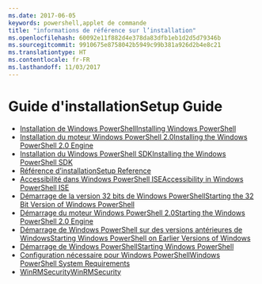 ```yaml
---
ms.date: 2017-06-05
keywords: powershell,applet de commande
title: "informations de référence sur l’installation"
ms.openlocfilehash: 60092e11f882d4e378da83dfb1eb1d2d5d79346b
ms.sourcegitcommit: 9910675e8758042b5949c99b381a926d2b4e8c21
ms.translationtype: HT
ms.contentlocale: fr-FR
ms.lasthandoff: 11/03/2017
---
```

# <a name="setup-guide"></a><span data-ttu-id="95052-103">Guide d'installation</span><span class="sxs-lookup"><span data-stu-id="95052-103">Setup Guide</span></span>

- [<span data-ttu-id="95052-104">Installation de Windows PowerShell</span><span class="sxs-lookup"><span data-stu-id="95052-104">Installing Windows PowerShell</span></span>](Installing-Windows-PowerShell.md)
- [<span data-ttu-id="95052-105">Installation du moteur Windows PowerShell 2.0</span><span class="sxs-lookup"><span data-stu-id="95052-105">Installing the Windows PowerShell 2.0 Engine</span></span>](Installing-the-Windows-PowerShell-2.0-Engine.md)
- [<span data-ttu-id="95052-106">Installation du Windows PowerShell SDK</span><span class="sxs-lookup"><span data-stu-id="95052-106">Installing the Windows PowerShell SDK</span></span>](Installing-the-Windows-PowerShell-SDK.md)
- [<span data-ttu-id="95052-107">Référence d’installation</span><span class="sxs-lookup"><span data-stu-id="95052-107">Setup Reference</span></span>](setup-reference.md)
- [<span data-ttu-id="95052-108">Accessibilité dans Windows PowerShell ISE</span><span class="sxs-lookup"><span data-stu-id="95052-108">Accessibility in Windows PowerShell ISE</span></span>](Accessibility-in-Windows-PowerShell-ISE.md)
- [<span data-ttu-id="95052-109">Démarrage de la version 32 bits de Windows PowerShell</span><span class="sxs-lookup"><span data-stu-id="95052-109">Starting the 32 Bit Version of Windows PowerShell</span></span>](Starting-the-32-Bit-Version-of-Windows-PowerShell.md)
- [<span data-ttu-id="95052-110">Démarrage du moteur Windows PowerShell 2.0</span><span class="sxs-lookup"><span data-stu-id="95052-110">Starting the Windows PowerShell 2.0 Engine</span></span>](Starting-the-Windows-PowerShell-2.0-Engine.md)
- [<span data-ttu-id="95052-111">Démarrage de Windows PowerShell sur des versions antérieures de Windows</span><span class="sxs-lookup"><span data-stu-id="95052-111">Starting Windows PowerShell on Earlier Versions of Windows</span></span>](Starting-Windows-PowerShell-on-Earlier-Versions-of-Windows.md)
- [<span data-ttu-id="95052-112">Démarrage de Windows PowerShell</span><span class="sxs-lookup"><span data-stu-id="95052-112">Starting Windows PowerShell</span></span>](Starting-Windows-PowerShell.md)
- [<span data-ttu-id="95052-113">Configuration nécessaire pour Windows PowerShell</span><span class="sxs-lookup"><span data-stu-id="95052-113">Windows PowerShell System Requirements</span></span>](Windows-PowerShell-System-Requirements.md)
- [<span data-ttu-id="95052-114">WinRMSecurity</span><span class="sxs-lookup"><span data-stu-id="95052-114">WinRMSecurity</span></span>](WinRMSecurity.md)

